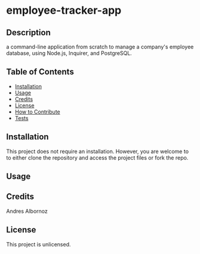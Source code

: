 # employee-tracker-app

## Description
a command-line application from scratch to manage a company's employee database, using Node.js, Inquirer, and PostgreSQL.

## Table of Contents
- [Installation](#installation)
- [Usage](#usage)
- [Credits](#credits)
- [License](#license)
- [How to Contribute](#how-to-contribute)
- [Tests](#tests)

## Installation
This project does not require an installation. However, you are welcome to to either clone the repository and access the project files or fork the repo.

## Usage

## Credits
Andres Albornoz

## License
This project is unlicensed.
